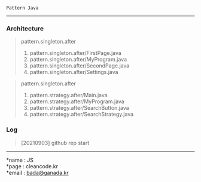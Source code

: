 ```
Pattern Java
```
---
### Architecture
>pattern.singleton.after
>1. pattern.singleton.after/FirstPage.java
>2. pattern.singleton.after/MyProgram.java
>3. pattern.singleton.after/SecondPage.java
>4. pattern.singleton.after/Settings.java

>pattern.singleton.after
>1. pattern.strategy.after/Main.java
>2. pattern.strategy.after/MyProgram.java
>3. pattern.strategy.after/SearchButton.java
>4. pattern.strategy.after/SearchStrategy.java

### Log 
>[20210903] github rep start

---
*name : JS  
*page : cleancode.kr    
*email : bada@ganada.kr